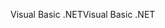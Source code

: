 <span data-ttu-id="28e97-101">Visual Basic .NET</span><span class="sxs-lookup"><span data-stu-id="28e97-101">Visual Basic .NET</span></span>